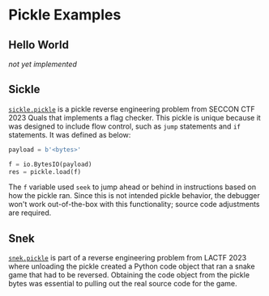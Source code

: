# Pickle Examples
## Hello World
*not yet implemented*

## Sickle
[`sickle.pickle`](sickle.pickle) is a pickle reverse engineering problem from SECCON CTF 2023 Quals that implements a flag checker. This pickle is unique because it was designed to include flow control, such as `jump` statements and `if` statements. It was defined as below:

```python
payload = b'<bytes>'

f = io.BytesIO(payload)
res = pickle.load(f)
```

The `f` variable used `seek` to jump ahead or behind in instructions based on how the pickle ran. Since this is not intended pickle behavior, the debugger won't work out-of-the-box with this functionality; source code adjustments are required.

## Snek
[`snek.pickle`](snek.pickle) is part of a reverse engineering problem from LACTF 2023 where unloading the pickle created a Python code object that ran a snake game that had to be reversed. Obtaining the code object from the pickle bytes was essential to pulling out the real source code for the game.